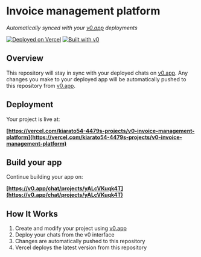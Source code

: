 # Invoice management platform

*Automatically synced with your [v0.app](https://v0.app) deployments*

[![Deployed on Vercel](https://img.shields.io/badge/Deployed%20on-Vercel-black?style=for-the-badge&logo=vercel)](https://vercel.com/kiarato54-4479s-projects/v0-invoice-management-platform)
[![Built with v0](https://img.shields.io/badge/Built%20with-v0.app-black?style=for-the-badge)](https://v0.app/chat/projects/yALcVKuqk4T)

## Overview

This repository will stay in sync with your deployed chats on [v0.app](https://v0.app).
Any changes you make to your deployed app will be automatically pushed to this repository from [v0.app](https://v0.app).

## Deployment

Your project is live at:

**[https://vercel.com/kiarato54-4479s-projects/v0-invoice-management-platform](https://vercel.com/kiarato54-4479s-projects/v0-invoice-management-platform)**

## Build your app

Continue building your app on:

**[https://v0.app/chat/projects/yALcVKuqk4T](https://v0.app/chat/projects/yALcVKuqk4T)**

## How It Works

1. Create and modify your project using [v0.app](https://v0.app)
2. Deploy your chats from the v0 interface
3. Changes are automatically pushed to this repository
4. Vercel deploys the latest version from this repository